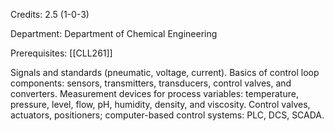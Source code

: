 Credits: 2.5 (1-0-3)

Department: Department of Chemical Engineering

Prerequisites: [[CLL261]]

Signals and standards (pneumatic, voltage, current). Basics of control loop components: sensors, transmitters, transducers, control valves, and converters. Measurement devices for process variables: temperature, pressure, level, flow, pH, humidity, density, and viscosity. Control valves, actuators, positioners; computer-based control systems: PLC, DCS, SCADA.